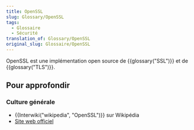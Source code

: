 ```yaml
---
title: OpenSSL
slug: Glossary/OpenSSL
tags:
  - Glossaire
  - Sécurité
translation_of: Glossary/OpenSSL
original_slug: Glossaire/OpenSSL
---
```

OpenSSL est une implémentation open source de {{glossary("SSL")}} et de {{glossary("TLS")}}.

## Pour approfondir

### Culture générale

- {{Interwiki("wikipedia", "OpenSSL")}} sur Wikipédia
- [Site web officiel](http://www.openssl.org/)
